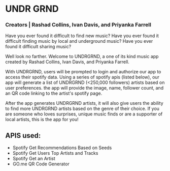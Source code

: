 # UNDR GRND
### Creators | Rashad Collins, Ivan Davis, and Priyanka Farrell

Have you ever found it difficult to find new music? Have you ever found it difficult finding music by local and underground music? Have you ever found it difficult sharing music?

Well look no farther. Welcome to UNDRGRND, a one of its kind music app created by Rashad Collins, Ivan Davis, and Priyanka Farrell.

With UNDRGRND, users will be prompted to login and authorize our app to access their spotify data. Using a series of spotify apis (listed below), our app will generate a list of UNDRGRND (<250,000 followers) artists based on user preferences. the app will provide the image, name, follower count, and an QR code linking to the artist's spotify page.

After the app generates UNDRGRND artists, it will also give users the ability to find more UNDRGRND artists based on the genre of their choice. If you are someone who loves surprises, unique music finds or are a supporter of local artists, this is the app for you!

## APIS used:

- Spotify Get Recommendations Based on Seeds
- Spotify Get Users Top Artists and Tracks
- Spotify Get an Artist
- GO.me QR Code Generator

